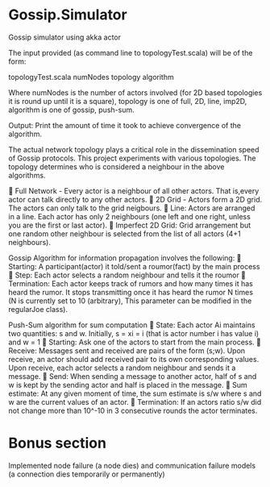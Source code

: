 Gossip.Simulator
================

Gossip simulator using akka actor

The input provided (as command line to topologyTest.scala) will be of the form:

  topologyTest.scala numNodes topology algorithm
  
Where 
numNodes is the number of actors involved (for 2D based topologies it is round up until it is a square),
topology is one of full, 2D, line, imp2D, 
algorithm is one of gossip, push-sum.

Output: Print the amount of time it took to achieve convergence of the algorithm.

The actual network topology plays a critical role in the dissemination speed of Gossip protocols. This project experiments
with various topologies. The topology determines who is considered a neighbour in the above algorithms.

 Full Network - Every actor is a neighbour of all other actors. That is,every actor can talk directly to any other actors.
 2D Grid - Actors form a 2D grid. The actors can only talk to the grid neigbours.
 Line: Actors are arranged in a line. Each actor has only 2 neighbours (one left and one right, unless you are the first or last actor).
 Imperfect 2D Grid: Grid arrangement but one random other neighbour is selected from the list of all actors (4+1 neighbours).

Gossip Algorithm for information propagation involves the following:
 Starting: A participant(actor) it told/sent a roumor(fact) by the main process
 Step: Each actor selects a random neighbour and tells it the roumor
 Termination: Each actor keeps track of rumors and how many times it has heard the rumor. It stops transmitting once it has heard the rumor N times 
              (N is currently set to 10 (arbitrary), This parameter can be modified in the regularJoe class).
              
Push-Sum algorithm for sum computation
 State: Each actor Ai maintains two quantities: s and w. Initially, s = xi = i (that is actor number i has value i) and w = 1
 Starting: Ask one of the actors to start from the main process.
 Receive: Messages sent and received are pairs of the form (s;w). Upon receive, an actor should add received pair 
           to its own corresponding values. Upon receive, each actor selects a random neighbour and sends it a message.
 Send: When sending a message to another actor, half of s and w is kept by the sending actor and half is placed in the message.
 Sum estimate: At any given moment of time, the sum estimate is s/w where s and w are the current values of an actor.
 Termination: If an actors ratio s/w did not change more than 10^-10 in 3 consecutive rounds the actor terminates.


Bonus section
================

Implemented node failure (a node dies) and communication failure models (a connection dies temporarily or permanently)
